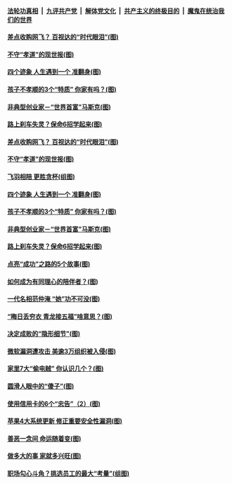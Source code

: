 

####  [法轮功真相](../../../../basic/blob/master/README.md?t=03142001) &nbsp;|&nbsp; [九评共产党](../../../../9ping.md/blob/master/README.md?t=03142001) &nbsp;|&nbsp; [解体党文化](../../../../jtdwh.md/blob/master/README.md?t=03142001)  &nbsp;|&nbsp; [共产主义的终极目的](../../../../gczydzjmd.md/blob/master/README.md?t=03142001) &nbsp;|&nbsp; [魔鬼在统治我们的世界](../../../../mgztzwmdsj.md/blob/master/README.md?t=03142001) 

#### [差点收购网飞？ 百视达的“时代眼泪”(图)](../pages/p8/965420.md?t=03142001) 

#### [不守“孝道”的现世报(图)](../pages/p8/965286.md?t=03142001) 

#### [四个迹象 人生遇到一个 准翻身(图)](../pages/p8/965240.md?t=03142001) 

#### [孩子不孝顺的3个“特质” 你家有吗？(图)](../pages/p8/965266.md?t=03142001) 

#### [非典型创业家－“世界首富”马斯克(图)](../pages/p8/965415.md?t=03142001) 

#### [路上刹车失灵？保命6招学起来(图)](../pages/p8/965408.md?t=03142001) 

#### [差点收购网飞？ 百视达的“时代眼泪”(图)](../pages/p8/965420.md?t=03142001) 

#### [不守“孝道”的现世报(图)](../pages/p8/965286.md?t=03142001) 

#### [飞羽相陪 更胜贪杯(组图)](../pages/p8/965446.md?t=03142001) 

#### [四个迹象 人生遇到一个 准翻身(图)](../pages/p8/965240.md?t=03142001) 

#### [孩子不孝顺的3个“特质” 你家有吗？(图)](../pages/p8/965266.md?t=03142001) 

#### [非典型创业家－“世界首富”马斯克(图)](../pages/p8/965415.md?t=03142001) 

#### [路上刹车失灵？保命6招学起来(图)](../pages/p8/965408.md?t=03142001) 

#### [点亮“成功”之路的5个故事(图)](../pages/p8/965042.md?t=03142001) 

#### [如何成为有同理心的陪伴者？(图)](../pages/p8/965340.md?t=03142001) 

#### [一代名相范仲淹 “她”功不可没(图)](../pages/p8/964529.md?t=03142001) 

#### [“晦日丢穷衣 青龙接五福”啥意思？(图)](../pages/p8/965258.md?t=03142001) 

#### [决定成败的“隐形细节”(图)](../pages/p8/964517.md?t=03142001) 

#### [微软漏洞遭攻击 美逾3万组织被入侵(图)](../pages/p8/965237.md?t=03142001) 

#### [家里7大“偷电贼” 你认识几个？(图)](../pages/p8/965178.md?t=03142001) 

#### [圆滑人眼中的“傻子”(图)](../pages/p8/965039.md?t=03142001) 

#### [使用信用卡的6个“忠告”（2）(图)](../pages/p8/965139.md?t=03142001) 

#### [苹果4大系统更新 修正重要安全性漏洞(图)](../pages/p8/965120.md?t=03142001) 

#### [善恶一念间 命运随着变(图)](../pages/p8/964302.md?t=03142001) 

#### [做多大的事 家就多兴旺(图)](../pages/p8/965094.md?t=03142001) 

#### [职场勾心斗角？挑选员工的最大“考量”(组图)](../pages/p8/965017.md?t=03142001) 

